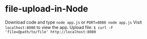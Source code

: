 file-upload-in-Node
===================

Download code and type 
```node app.js``` or ```PORT=8080 node app.js```
Visit ```localhost:8080``` to view the app.
Upload file: ```$ curl -F 'file=@path/to/file' http://localhost:8080```

